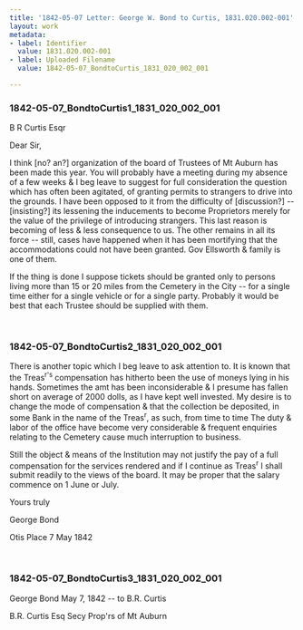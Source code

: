 ```yaml
---
title: '1842-05-07 Letter: George W. Bond to Curtis, 1831.020.002-001'
layout: work
metadata:
- label: Identifier
  value: 1831.020.002-001
- label: Uploaded Filename
  value: 1842-05-07_BondtoCurtis_1831_020_002_001

---
```

<div class="pages">
<div id="page-1817461">
<h3><a name="page-1817461">1842-05-07_BondtoCurtis1_1831_020_002_001</a></h3>
<div class="page-content">
<p>B R Curtis Esqr</p>
<p>Dear Sir,</p>
<p>I think [no? an?] organization of the<span class='line-break'> </span>board of Trustees of Mt Auburn has been made this year.<span class='line-break'> </span>You will probably have a meeting during my absence<span class='line-break'> </span>of a few weeks &amp; I beg leave to suggest for full consider<span class='line-break'></span>ation the question which has often been agitated, of<span class='line-break'> </span>granting permits to strangers to drive into the grounds.<span class='line-break'> </span>I have been opposed to it from the difficulty of [discussion?] --<span class='line-break'> </span>[insisting?] its lessening the inducements to become Proprie<span class='line-break'></span>tors merely for the value of the privilege of introducing<span class='line-break'> </span>strangers. This last reason is becoming of less &amp; less con<span class='line-break'></span>sequence to us. The other remains in all its force -- still,<span class='line-break'> </span>cases have happened when it has been mortifying that<span class='line-break'> </span>the accommodations could not have been granted.<span class='line-break'> </span>Gov Ellsworth &amp; family is one of them.</p>
<p>If the thing is done I suppose tickets should be granted<span class='line-break'> </span>only to persons living more than 15 or 20 miles from the<span class='line-break'> </span>Cemetery in the City -- for a single time either for a<span class='line-break'> </span>single vehicle or for a single party. Probably it<span class='line-break'> </span>would be best that each Trustee should be supplied<span class='line-break'> </span>with them.</p>
</div>
</div>
<br />
<div id="page-1817462">
<h3><a name="page-1817462">1842-05-07_BondtoCurtis2_1831_020_002_001</a></h3>
<div class="page-content">
<p>There is another topic which I beg leave to ask atten<span class='line-break'></span>tion to. It is known that the Treas<sup>r's</sup> compensation<span class='line-break'> </span>has hitherto been the use of moneys lying in his hands.<span class='line-break'> </span>Sometimes the amt has been inconsiderable &amp; I presume<span class='line-break'> </span>has fallen short on average of 2000 dolls, as I have kept<span class='line-break'> </span>well invested. My desire is to change the mode of<span class='line-break'> </span>compensation &amp; that the collection be deposited, in some<span class='line-break'> </span>Bank in the name of the Treas<sup>r</sup>, as such, from time<span class='line-break'> </span>to time The duty &amp; labor of the office have become<span class='line-break'> </span>very considerable &amp; frequent enquiries relating to the<span class='line-break'> </span>Cemetery cause much interruption to business.</p>
<p>Still the object &amp; means of the Institution may not justify<span class='line-break'> </span>the pay of a full compensation for the services rendered<span class='line-break'> </span>and if I continue as Treas<sup>r</sup> I shall submit readily to the<span class='line-break'> </span>views of the board. It may be proper that the salary<span class='line-break'> </span>commence on 1 June or July.</p>
<p>Yours truly</p>
<p>George Bond</p>
<p>Otis Place 7 May 1842<span class='line-break'> </span></p>
</div>
</div>
<br />
<div id="page-1817463">
<h3><a name="page-1817463">1842-05-07_BondtoCurtis3_1831_020_002_001</a></h3>
<div class="page-content">
<p>George Bond<span class='line-break'> </span>May 7, 1842 --<span class='line-break'> </span>to B.R. Curtis</p>
<p>B.R. Curtis Esq<span class='line-break'> </span>Secy Prop'rs of Mt Auburn<span class='line-break'> </span></p>
</div>
</div>
<br />
</div>
